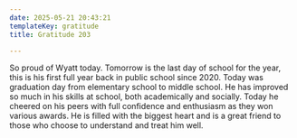 ```yaml
---
date: 2025-05-21 20:43:21
templateKey: gratitude
title: Gratitude 203

---
```


So proud of Wyatt today.  Tomorrow is the last day of school for the year, this
is his first full year back in public school since 2020.  Today was graduation
day from elementary school to middle school.  He has improved so much in his
skills at school, both academically and socially.  Today he cheered on his peers with full
confidence and enthusiasm as they won various awards.  He is filled with the
biggest heart and is a great friend to those who choose to understand and treat
him well.
